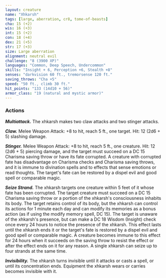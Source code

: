 ```yaml
---
layout: creature
name: "Xhkarsh"
tags: [large, aberration, cr8, tome-of-beasts]
cha: 15 (+2)
wis: 16 (+3)
int: 15 (+2)
con: 18 (+4)
dex: 21 (+5)
str: 17 (+3)
size: Large aberration
alignment: neutral evil
challenge: "8 (3900 XP)"
languages: "Common, Deep Speech, Undercommon"
skills: "Insight + 6, Perception +6, Stealth +8"
senses: "darkvision 60 ft., tremorsense 120 ft."
saving_throws: "Cha +5"
speed: "50 ft., climb 30 ft."
hit_points: "133 (14d10 + 56)"
armor_class: "19 (natural and mystic armor)"
---
```


### Actions

***Multiattack.*** The xhkarsh makes two claw attacks and two stinger attacks.

***Claw.*** Melee Weapon Attack: +8 to hit, reach 5 ft., one target. Hit: 12 (2d6 + 5) slashing damage.

***Stinger.*** Melee Weapon Attack: +8 to hit, reach 5 ft., one creature. Hit: 12 (2d6 + 5) piercing damage, and the target must succeed on a DC 15 Charisma saving throw or have its fate corrupted. A creature with corrupted fate has disadvantage on Charisma checks and Charisma saving throws, and it is immune to divination spells and to effects that sense emotions or read thoughts. The target's fate can be restored by a dispel evil and good spell or comparable magic.

***Seize Strand.*** The xhkarsh targets one creature within 5 feet of it whose fate has been corrupted. The target creature must succeed on a DC 15 Charisma saving throw or a portion of the xhkarsh's consciousness inhabits its body. The target retains control of its body, but the xhkarsh can control its actions for 1 minute each day and can modify its memories as a bonus action (as if using the modify memory spell, DC 15). The target is unaware of the xhkarsh's presence, but can make a DC 18 Wisdom (Insight) check once every 24 hours to notice the presence of the xhkarsh. This effect lasts until the xhkarsh ends it or the target's fate is restored by a dispel evil and good spell or comparable magic. A creature becomes immune to this effect for 24 hours when it succeeds on the saving throw to resist the effect or after the effect ends on it for any reason. A single xhkarsh can seize up to four strands at the same time.

***Invisibility.*** The xhkarsh turns invisible until it attacks or casts a spell, or until its concentration ends. Equipment the xhkarsh wears or carries becomes invisible with it.

